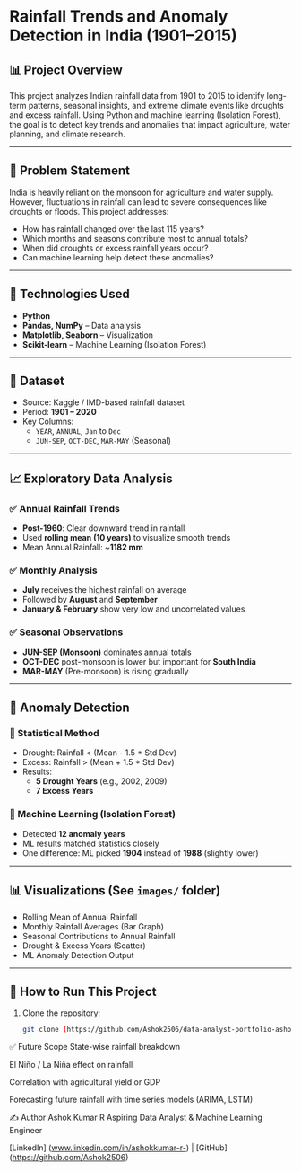 # Rainfall Trends and Anomaly Detection in India (1901–2015)

## 📊 Project Overview

This project analyzes Indian rainfall data from 1901 to 2015 to identify long-term patterns, seasonal insights, and extreme climate events like droughts and excess rainfall. Using Python and machine learning (Isolation Forest), the goal is to detect key trends and anomalies that impact agriculture, water planning, and climate research.

---

## 🧠 Problem Statement

India is heavily reliant on the monsoon for agriculture and water supply. However, fluctuations in rainfall can lead to severe consequences like droughts or floods. This project addresses:

- How has rainfall changed over the last 115 years?
- Which months and seasons contribute most to annual totals?
- When did droughts or excess rainfall years occur?
- Can machine learning help detect these anomalies?

---

## 🔧 Technologies Used

- **Python**
- **Pandas, NumPy** – Data analysis  
- **Matplotlib, Seaborn** – Visualization  
- **Scikit-learn** – Machine Learning (Isolation Forest)

---

## 📁 Dataset

- Source: Kaggle / IMD-based rainfall dataset  
- Period: **1901 – 2020**
- Key Columns:
  - `YEAR`, `ANNUAL`, `Jan` to `Dec`
  - `JUN-SEP`, `OCT-DEC`, `MAR-MAY` (Seasonal)

---

## 📈 Exploratory Data Analysis

### ✅ Annual Rainfall Trends
- **Post-1960**: Clear downward trend in rainfall  
- Used **rolling mean (10 years)** to visualize smooth trends  
- Mean Annual Rainfall: ~**1182 mm**

### ✅ Monthly Analysis
- **July** receives the highest rainfall on average  
- Followed by **August** and **September**  
- **January & February** show very low and uncorrelated values  

### ✅ Seasonal Observations
- **JUN-SEP (Monsoon)** dominates annual totals  
- **OCT-DEC** post-monsoon is lower but important for **South India**  
- **MAR-MAY** (Pre-monsoon) is rising gradually

---

## 🚨 Anomaly Detection

### 📐 Statistical Method
- Drought: Rainfall < (Mean - 1.5 * Std Dev)
- Excess: Rainfall > (Mean + 1.5 * Std Dev)
- Results:
  - **5 Drought Years** (e.g., 2002, 2009)
  - **7 Excess Years**

### 🤖 Machine Learning (Isolation Forest)
- Detected **12 anomaly years**
- ML results matched statistics closely  
- One difference: ML picked **1904** instead of **1988** (slightly lower)

---

## 📊 Visualizations (See `images/` folder)

- Rolling Mean of Annual Rainfall
- Monthly Rainfall Averages (Bar Graph)
- Seasonal Contributions to Annual Rainfall
- Drought & Excess Years (Scatter)
- ML Anomaly Detection Output

---

## 🚀 How to Run This Project

1. Clone the repository:
   ```bash
   git clone (https://github.com/Ashok2506/data-analyst-portfolio-ashok/portfolio_projects/Rainfall_trend_analysis_india)

✅ Future Scope
State-wise rainfall breakdown

El Niño / La Niña effect on rainfall

Correlation with agricultural yield or GDP

Forecasting future rainfall with time series models (ARIMA, LSTM)

✍️ Author
Ashok Kumar R
Aspiring Data Analyst & Machine Learning Engineer

[LinkedIn] (www.linkedin.com/in/ashokkumar-r-) | [GitHub] (https://github.com/Ashok2506)


